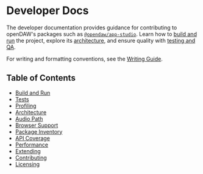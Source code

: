 # Developer Docs

The developer documentation provides guidance for contributing to openDAW's
packages such as [`@opendaw/app-studio`](./package-inventory.md#app). Learn how
to [build and run](./build-and-run/setup.md) the project, explore its
[architecture](./architecture/overview.md), and ensure quality with
[testing and QA](./testing-and-qa/index.md).

For writing and formatting conventions, see the [Writing Guide](./style/writing-guide.md).

## Table of Contents

- [Build and Run](./build-and-run/setup.md)
- [Tests](./build-and-run/tests.md)
- [Profiling](./build-and-run/profiling.md)
- [Architecture](./architecture/overview.md)
- [Audio Path](./architecture/audio-path.md)
- [Browser Support](./browser-support.md)
- [Package Inventory](./package-inventory.md)
- [API Coverage](./api-coverage.md)
- [Performance](./performance.md)
- [Extending](./extending/opendaw-sdk.md)
- [Contributing](./contributing.md)
- [Licensing](./licensing.md)
